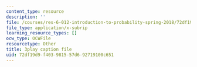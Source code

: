 ```yaml
---
content_type: resource
description: ''
file: /courses/res-6-012-introduction-to-probability-spring-2018/72df19d9f403981557d692719100c651_7B3cDe39lwY.srt
file_type: application/x-subrip
learning_resource_types: []
ocw_type: OCWFile
resourcetype: Other
title: 3play caption file
uid: 72df19d9-f403-9815-57d6-92719100c651
---
```

